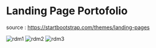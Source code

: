 # Landing Page Portofolio
source : https://startbootstrap.com/themes/landing-pages

![rdm1](https://user-images.githubusercontent.com/55728640/190086960-fc47644f-d521-4997-854f-260ce3ca59e9.jpg)
![rdm2](https://user-images.githubusercontent.com/55728640/190086991-e2a395fb-784a-4c62-aa83-f895ffe038d8.jpg)
![rdm3](https://user-images.githubusercontent.com/55728640/190087002-081f86e2-fc4b-42fc-895c-b1784216c82f.jpg)
